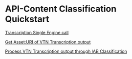 # API-Content Classification Quickstart


<p><a href="https://github.com/gbateman-vtn/API-Quickstart/blob/main/Transcription%20single%20engine%20job">Transcription Single Engine call</a></p>

<p><a href="https://github.com/gbateman-vtn/API-Quickstart/blob/main/Get%20Assets">Get Asset:URI of VTN Transcription output</a></p>


<p><a href="https://github.com/gbateman-vtn/API-Quickstart/blob/main/IAB%20Classification">Process VTN Transcription output through IAB Classification</a></p>



